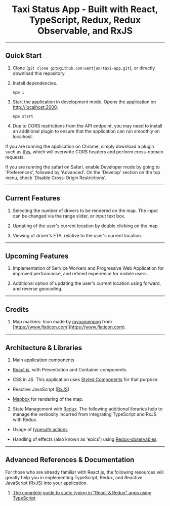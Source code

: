 <div align="center">

# Taxi Status App - Built with React, TypeScript, Redux, Redux Observable, and RxJS #

</div>

----
## Quick Start
1. Clone (`git clone git@github.com:wentjun/taxi-app.git`), or directly download this repository.
2. Install dependencies.

    ```
    npm i
    ```
3. Start the application in development mode. Opens the application on [http://localhost:3000](http://localhost:3000).

    ```
    npm start
    ```
4. Due to CORS restrictions from the API endpoint, you may need to install an additional plugin to ensure that the application can run smoothly on localhost. 

 If you are running the application on Chrome, simply download a plugin such as [this](https://chrome.google.com/webstore/detail/moesif-orign-cors-changer/digfbfaphojjndkpccljibejjbppifbc/related), which will overwrite CORS headers and perform cross-domain requests.

 If you are running the safari on Safari, enable Developer mode by going to 'Preferences', followed by 'Advanced'. On the 'Develop' section on the top menu, check 'Disable Cross-Origin Restrictions'.

----

## Current Features

1) Selecting the number of drivers to be rendered on the map. The input can be changed via the range slider, or input text box.

2) Updating of the user's current location by double clicking on the map.

3) Viewing of driver's ETA, relative to the user's current location.

----

## Upcoming Features

1) Implementation of Service Workers and Progressive Web Application for improved performance, and refined experience for mobile users.

2) Additional option of updating the user's current location using forward, and reverse geocoding.


----

## Credits

1) Map markers: Icon made by [mynamepong](https://www.flaticon.com/authors/mynamepong) from [https://www.flaticon.com](https://www.flaticon.com).

----

## Architecture & Libraries

1) Main application components

- [React.js](https://reactjs.org/), with Presentation and Container components.

- CSS in JS. This application uses [Styled Components](https://www.styled-components.com/) for that purpose.

- Reactive JavaScript ([RxJS](https://www.learnrxjs.io/)).

- [Mapbox](https://docs.mapbox.com/mapbox-gl-js/api/) for rendering of the map.

2) State Management with [Redux](https://react-redux.js.org/). The following additional libraries help to manage the verbosity incurred from integrating TypeScript and RxJS with Redux.

- Usage of [typesafe actions](https://github.com/piotrwitek/typesafe-actions)

- Handling of effects (also known as 'epics') using [Redux-observables](https://github.com/redux-observable/redux-observable). 

----


## Advanced References & Documentation

For those who are already familiar with React.js, the following resources will greatly help you in implementing TypeScript, Redux, and Reactive JavaScript (RxJS) into your application.

1) [The complete guide to static typing in "React & Redux" apps using TypeScript](https://github.com/piotrwitek/react-redux-typescript-guide)
